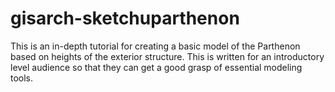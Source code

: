 # gisarch-sketchuparthenon
This is an in-depth tutorial for creating a basic model of the Parthenon based on heights of the exterior structure. This is written for an introductory level audience so that they can get a good grasp of essential modeling tools. 
